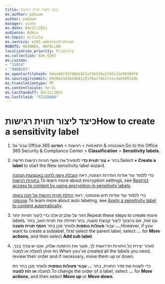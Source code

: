 ```yaml
---
title: כיצד ליצור תווית רגישות
ms.author: pebuam
author: pebaum
manager: scotv
ms.date: 04/21/2021
audience: Admin
ms.topic: article
ms.service: o365-administration
ROBOTS: NOINDEX, NOFOLLOW
localization_priority: Priority
ms.collection: Adm_O365
ms.custom:
- "11014"
- "9000181"
ms.openlocfilehash: 0daa46f35f80eb423a75b150a1742c23e90389f8
ms.sourcegitcommit: 69206a3d292d681c81f0ac74b1fcec3ae50912de
ms.translationtype: MT
ms.contentlocale: he-IL
ms.lasthandoff: 04/21/2021
ms.locfileid: "52125004"
---
```

# <a name="how-to-create-a-sensitivity-label"></a><span data-ttu-id="68bbe-102">כיצד ליצור תווית רגישות</span><span class="sxs-lookup"><span data-stu-id="68bbe-102">How to create a sensitivity label</span></span>

1. <span data-ttu-id="68bbe-103">עבור אל Office 365 האבטחה & התאימות > רגישות   >  **הסיווג**.</span><span class="sxs-lookup"><span data-stu-id="68bbe-103">Go to the Office 365 Security & Compliance Center > **Classification** > **Sensitivity labels**.</span></span>

1. <span data-ttu-id="68bbe-104">בחר **+ צור תווית כדי** להפעיל את אשף תוויות רגישות חדשה.</span><span class="sxs-lookup"><span data-stu-id="68bbe-104">Select **+ Create a label** to start the New sensitivity label wizard.</span></span>

    <span data-ttu-id="68bbe-105">כדי ללמוד עוד אודות הגדרות הצפנה, ראה [הגבלת גישה לתוכן באמצעות הצפנה בתוויות רגישות](https://go.microsoft.com/fwlink/?linkid=2106331).</span><span class="sxs-lookup"><span data-stu-id="68bbe-105">To learn more about encryption settings, see [Restrict access to content by using encryption in sensitivity labels](https://go.microsoft.com/fwlink/?linkid=2106331).</span></span>

    <span data-ttu-id="68bbe-106">כדי ללמוד עוד אודות תיוג אוטומטי, ראה [החלת תווית רגישות על תוכן באופן אוטומטי](https://go.microsoft.com/fwlink/?linkid=2105837).</span><span class="sxs-lookup"><span data-stu-id="68bbe-106">To learn more about auto labeling, see [Apply a sensitivity label to content automatically](https://go.microsoft.com/fwlink/?linkid=2105837).</span></span>

1. <span data-ttu-id="68bbe-107">חזור על שלבים אלה כדי ליצור תוויות יותר.</span><span class="sxs-lookup"><span data-stu-id="68bbe-107">Repeat these steps to create more labels.</span></span> <span data-ttu-id="68bbe-108">עם זאת, אם ברצונך ליצור קבוצת משנה, בחר תחילה את תווית האב, בחר **...** עבור **פעולות נוספות** ולאחר מכן בחר **הוסף תווית משנה**.</span><span class="sxs-lookup"><span data-stu-id="68bbe-108">However, if you want to create a sublabel, first select the parent label, select **...** for **More actions**, and then select **Add sub label**.</span></span>

1. <span data-ttu-id="68bbe-109">לאחר יצירת כל התוויות הדרושות לך, סקור את ההזמנה שלהן, ואם יש צורך בכך, הזז אותן למעלה או למטה.</span><span class="sxs-lookup"><span data-stu-id="68bbe-109">When you've created all the labels you need, review their order and if necessary, move them up or down.</span></span> 
    
    <span data-ttu-id="68bbe-110">כדי לשנות את סדר התווית, בחר **... עבור** **פעולות נוספות** ולאחר מכן בחר הזז למעלה **או** **הזז למטה**.</span><span class="sxs-lookup"><span data-stu-id="68bbe-110">To change the order of a label, select **...** for **More actions**, and then select **Move up** or **Move down**.</span></span>
